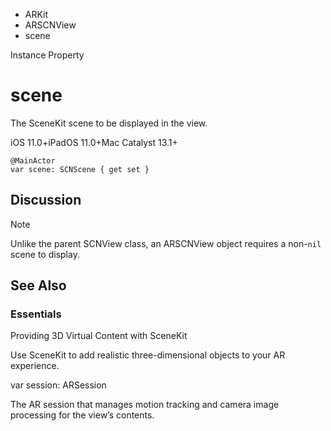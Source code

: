 

- ARKit
- ARSCNView
-  scene 

Instance Property

# scene

The SceneKit scene to be displayed in the view.

iOS 11.0+iPadOS 11.0+Mac Catalyst 13.1+

``` source
@MainActor
var scene: SCNScene { get set }
```

## Discussion

Note

Unlike the parent SCNView class, an ARSCNView object requires a non-`nil` scene to display.

## See Also

### Essentials

Providing 3D Virtual Content with SceneKit

Use SceneKit to add realistic three-dimensional objects to your AR experience.

var session: ARSession

The AR session that manages motion tracking and camera image processing for the view’s contents.

